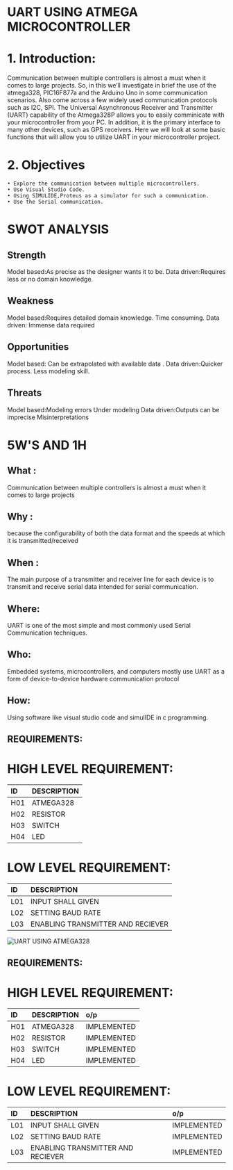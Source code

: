 # UART USING ATMEGA MICROCONTROLLER
# 1.	Introduction:
                       
 Communication between multiple controllers is almost a must when it comes to large projects. So, in this we’ll investigate in brief the use of the atmega328, PIC16F877a and the Arduino Uno in some communication scenarios. Also come across a few widely used communication protocols such as I2C, SPI. The Universal Asynchronous Receiver and Transmitter (UART) capability of the Atmega328P allows you to easily comminicate with your microcontroller from your PC. In addition, it is the primary interface to many other devices, such as GPS receivers. Here we will look at some basic functions that will allow you to utilize UART in your microcontroller project.
  
  
# 2.	Objectives

    • Explore the communication between multiple microcontrollers.
    • Use Visual Studio Code.
    • Using SIMULIDE,Proteus as a simulator for such a communication.
    • Use the Serial communication.
    
# SWOT ANALYSIS

## Strength
Model based:As precise as the designer wants it to be.
Data driven:Requires less or no domain knowledge.

## Weakness
Model based:Requires detailed domain knowledge.
            Time consuming.
Data driven: Immense data required
    
## Opportunities
Model based: Can be extrapolated with available data .
Data driven:Quicker process.
            Less modeling skill.
## Threats
Model based:Modeling errors
            Under modeling
Data driven:Outputs can be imprecise
            Misinterpretations        

# 5W'S AND 1H
## What :
Communication between multiple controllers is almost a must when it comes to large projects
## Why :
because the configurability of both the data format and the speeds at which it is transmitted/received
## When :
The main purpose of a transmitter and receiver line for each device is to transmit and receive serial data intended for serial communication.
## Where:
UART is one of the most simple and most commonly used Serial Communication techniques.
## Who:
Embedded systems, microcontrollers, and computers mostly use UART as a form of device-to-device hardware communication protocol
## How:
Using software like visual studio code and simulIDE in c programming.

## REQUIREMENTS:
# HIGH LEVEL REQUIREMENT:
|ID|DESCRIPTION|
|:-|:----------|
|H01|ATMEGA328|
|H02|RESISTOR|
|H03|SWITCH|
|H04|LED|

# LOW LEVEL REQUIREMENT:
|ID|DESCRIPTION|
|:-|:----------|
|L01|INPUT SHALL GIVEN|
|L02|SETTING BAUD RATE|
|L03|ENABLING TRANSMITTER AND RECIEVER|

![UART USING ATMEGA328](https://user-images.githubusercontent.com/98824204/157064159-f121ca07-d7ee-417c-9f95-4e8d1c92323b.png)

## REQUIREMENTS:
# HIGH LEVEL REQUIREMENT:
|ID|DESCRIPTION|o/p|
|:-|:----------|:--|
|H01|ATMEGA328|IMPLEMENTED|
|H02|RESISTOR|IMPLEMENTED|
|H03|SWITCH|IMPLEMENTED|
|H04|LED|IMPLEMENTED|

# LOW LEVEL REQUIREMENT:
|ID|DESCRIPTION|o/p|
|:-|:----------|:--|
|L01|INPUT SHALL GIVEN|IMPLEMENTED|
|L02|SETTING BAUD RATE|IMPLEMENTED|
|L03|ENABLING TRANSMITTER AND RECIEVER|IMPLEMENTED|


            

